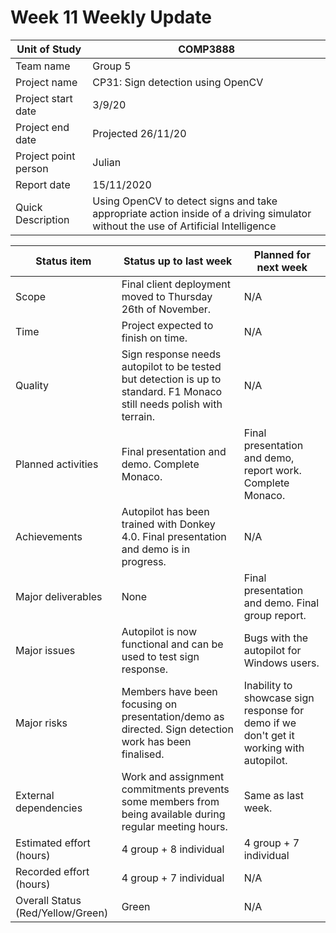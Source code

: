 # Week 11 Weekly Update
| Unit of Study | COMP3888 |
|--|--|
|Team name| Group 5 |
| Project name| CP31: Sign detection using OpenCV |
| Project start date| 3/9/20 |
| Project end date| Projected 26/11/20 |
| Project point person | Julian|
| Report date| 15/11/2020 |
| Quick Description | Using OpenCV to detect signs and take appropriate action inside of a driving simulator without the use of Artificial Intelligence|

|Status item | Status up to last week | Planned for next week|
|-|-|-|
| Scope | Final client deployment moved to Thursday 26th of November. | N/A |
| Time | Project expected to finish on time. | N/A |
| Quality | Sign response needs autopilot to be tested but detection is up to standard. F1 Monaco still needs polish with terrain. | N/A |
| Planned activities | Final presentation and demo. Complete Monaco.  | Final presentation and demo, report work. Complete Monaco. |
| Achievements | Autopilot has been trained with Donkey 4.0. Final presentation and demo is in progress.  | N/A |
| Major deliverables | None | Final presentation and demo. Final group report.|
| Major issues | Autopilot is now functional and can be used to test sign response. |Bugs with the autopilot for Windows users. |
| Major risks | Members have been focusing on presentation/demo as directed. Sign detection work has been finalised.| Inability to showcase sign response for demo if we don't get it working with autopilot. |
| External dependencies |  Work and assignment commitments prevents some members from being available during regular meeting hours.| Same as last week. |
| Estimated effort (hours) | 4 group + 8 individual  | 4 group + 7 individual |
| Recorded effort (hours) | 4 group + 7 individual | N/A |
| Overall Status (Red/Yellow/Green)| Green| N/A |